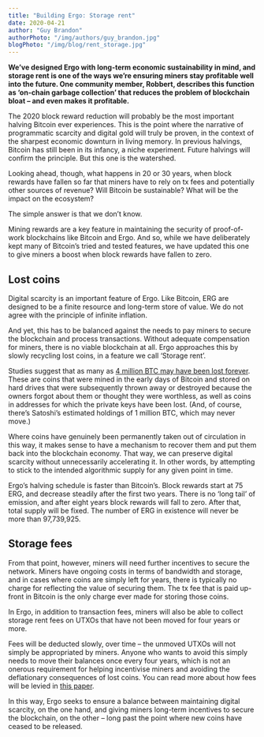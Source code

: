 ```yaml
---
title: "Building Ergo: Storage rent"
date: 2020-04-21
author: "Guy Brandon"
authorPhoto: "/img/authors/guy_brandon.jpg"
blogPhoto: "/img/blog/rent_storage.jpg"
---
```


__We’ve designed Ergo with long-term economic sustainability in mind, and storage rent is one of the ways we’re ensuring miners stay profitable well into the future. One community member, Robbert, describes this function as ‘on-chain garbage collection’ that reduces the problem of blockchain bloat – and even makes it profitable.__

The 2020 block reward reduction will probably be the most important halving Bitcoin ever experiences. This is the point where the narrative of programmatic scarcity and digital gold will truly be proven, in the context of the sharpest economic downturn in living memory. In previous halvings, Bitcoin has still been in its infancy, a niche experiment. Future halvings will confirm the principle. But this one is the watershed.

Looking ahead, though, what happens in 20 or 30 years, when block rewards have fallen so far that miners have to rely on tx fees and potentially other sources of revenue? Will Bitcoin be sustainable? What will be the impact on the ecosystem?

The simple answer is that we don’t know.

Mining rewards are a key feature in maintaining the security of proof-of-work blockchains like Bitcoin and Ergo. And so, while we have deliberately kept many of Bitcoin’s tried and tested features, we have updated this one to give miners a boost when block rewards have fallen to zero.

## Lost coins

Digital scarcity is an important feature of Ergo. Like Bitcoin, ERG are designed to be a finite resource and long-term store of value. We do not agree with the principle of infinite inflation.

And yet, this has to be balanced against the needs to pay miners to secure the blockchain and process transactions. Without adequate compensation for miners, there is no viable blockchain at all. Ergo approaches this by slowly recycling lost coins, in a feature we call ‘Storage rent’. 

Studies suggest that as many as [4 million BTC may have been lost forever](https://bitcoinist.com/estimated-4-million-bitcoin-lost-forever-by-users-forgetfulness/). These are coins that were mined in the early days of Bitcoin and stored on hard drives that were subsequently thrown away or destroyed because the owners forgot about them or thought they were worthless, as well as coins in addresses for which the private keys have been lost. (And, of course, there’s Satoshi’s estimated holdings of 1 million BTC, which may never move.)

Where coins have genuinely been permanently taken out of circulation in this way, it makes sense to have a mechanism to recover them and put them back into the blockchain economy. That way, we can preserve digital scarcity without unnecessarily accelerating it. In other words, by attempting to stick to the intended algorithmic supply for any given point in time.

Ergo’s halving schedule is faster than Bitcoin’s. Block rewards start at 75 ERG, and decrease steadily after the first two years. There is no ‘long tail’ of emission, and after eight years block rewards will fall to zero. After that, total supply will be fixed. The number of ERG in existence will never be more than 97,739,925.

## Storage fees

From that point, however, miners will need further incentives to secure the network. Miners have ongoing costs in terms of bandwidth and storage, and in cases where coins are simply left for years, there is typically no charge for reflecting the value of securing them. The tx fee that is paid up-front in Bitcoin is the only charge ever made for storing those coins.

In Ergo, in addition to transaction fees, miners will also be able to collect storage rent fees on UTXOs that have not been moved for four years or more. 

Fees will be deducted slowly, over time – the unmoved UTXOs will not simply be appropriated by miners. Anyone who wants to avoid this simply needs to move their balances once every four years, which is not an onerous requirement for helping incentivise miners and avoiding the deflationary consequences of lost coins. You can read more about how fees will be levied in [this paper](https://fc18.ifca.ai/bitcoin/papers/bitcoin18-final18.pdf).

In this way, Ergo seeks to ensure a balance between maintaining digital scarcity, on the one hand, and giving miners long-term incentives to secure the blockchain, on the other – long past the point where new coins have ceased to be released.
